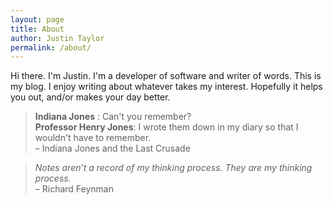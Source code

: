 ```yaml
---
layout: page
title: About
author: Justin Taylor
permalink: /about/
---
```


Hi there. I'm Justin. I'm a developer of software and writer of words. This is my blog. I enjoy writing about whatever takes my interest. Hopefully it helps you out, and/or makes your day better.

> **Indiana Jones** : Can't you remember?  
> **Professor Henry Jones**: I wrote them down in my diary so that I wouldn't have to remember.  
> – Indiana Jones and the Last Crusade

> _Notes aren’t a record of my thinking process. They are my thinking process._  
> – Richard Feynman
